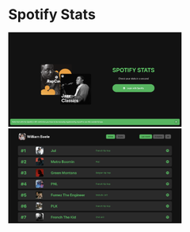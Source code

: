 # Spotify Stats


<p>
  <img src="public/images/readme1.png" width="350" title="login page">
  <img src="public/images/readme2.png" width="350" alt="root page">
</p>
